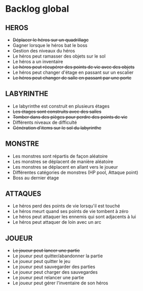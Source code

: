 <h1>Backlog global</h1>


  
  <h2>HEROS</h2>
  <ul>
    <li><strike>Déplacer le héros sur un quadrillage</strike></li>
    <li>Gagner lorsque le héros bat le boss</li>
    <li>Gestion des niveaux du héros</li>
    <li>Le héros peut ramasser des objets sur le sol</li>
    <li>Le héros a un inventaire</li>
    <li><strike>Le héros peut récupérer des points de vie avec des objets</strike></li>
    <li>Le héros peut changer d'étage en passant sur un escalier</li>
    <li><strike>Le héros peut changer de salle en passant par une porte</strike></li>
  </ul>
  
  <h2>LABYRINTHE</h2>
  <ul>
    <li>Le labyrinthe est construit en plusieurs étages</li>
    <li><strike>Les étages sont construits avec des salles</strike></li>
    <li><strike>Tomber dans des pièges pour perdre des points de vie</strike></li>
    <li>Différents niveaux de difficulté</li>
    <li><strike>Génération d'items sur le sol du labyrinthe</strike></li>
  </ul>

  <h2>MONSTRE</h2>
  <ul>
    <li>Les monstres sont répartis de façon aléatoire</li>
    <li>Les monstres se déplacent de manière aléatoire</li>
    <li>Les monstres se déplacent en allant vers le joueur</li>
    <li>Différentes catégories de monstres (HP pool, Attaque point)</li>
    <li>Boss au dernier étage</li>
     
  </ul>

  <h2>ATTAQUES</h2>
  <ul>
    <li>Le héros perd des points de vie lorsqu'il est touché</li>
    <li>Le héros meurt quand ses points de vie tombent à zéro</li>
    <li>Le héros peut attaquer les ennemis qui sont adjacents à lui</li>
    <li>Le héros peut attaquer de loin avec un arc</li>
  </ul>

  <h2>JOUEUR</h2>
  <ul>
    <li><strike>Le joueur peut lancer une partie</strike></li>
    <li>Le joueur peut quitter/abandonner la partie</li>
    <li>Le joueur peut quitter le jeu</li>
    <li>Le joueur peut sauvegarder des parties</li>
    <li>Le joueur peut charger des sauvegardes</li>
    <li>Le joueur peut relancer une partie</li>
    <li>Le joueur peut gérer l'inventaire de son héros</li>
  </ul>
